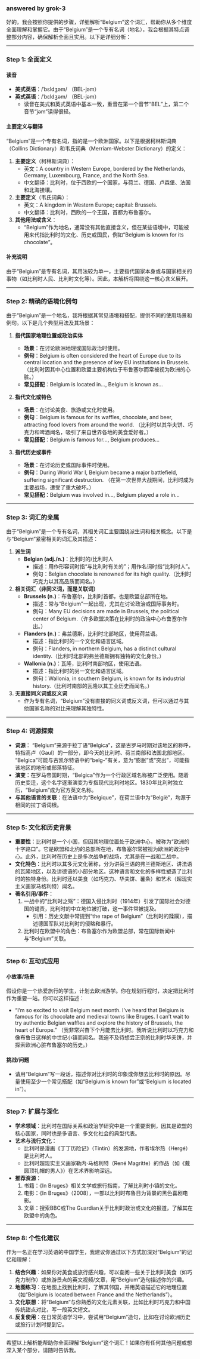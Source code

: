 ### answered by grok-3
好的，我会按照你提供的步骤，详细解析“Belgium”这个词汇，帮助你从多个维度全面理解和掌握它。由于“Belgium”是一个专有名词（地名），我会根据其特点调整部分内容，确保解析全面且实用。以下是详细分析：

---

### Step 1: 全面定义
#### 读音
- **美式英语**：/ˈbɛldʒəm/ （BEL-jəm）
- **英式英语**：/ˈbɛldʒəm/ （BEL-jəm）
  - 读音在美式和英式英语中基本一致，重音在第一个音节“BEL”上，第二个音节“jəm”读得很轻。

#### 主要定义与翻译
“Belgium”是一个专有名词，指的是一个欧洲国家。以下是根据柯林斯词典（Collins Dictionary）和韦氏词典（Merriam-Webster Dictionary）的定义：
1. **主要定义**（柯林斯词典）：
   - 英文：A country in Western Europe, bordered by the Netherlands, Germany, Luxembourg, France, and the North Sea.
   - 中文翻译：比利时，位于西欧的一个国家，与荷兰、德国、卢森堡、法国和北海接壤。
2. **主要定义**（韦氏词典）：
   - 英文：A kingdom in Western Europe; capital: Brussels.
   - 中文翻译：比利时，西欧的一个王国，首都为布鲁塞尔。
3. **其他用法或含义**：
   - “Belgium”作为地名，通常没有其他直接含义，但在某些语境中，可能被用来代指比利时的文化、历史或国民，例如“Belgium is known for its chocolate”。

#### 补充说明
由于“Belgium”是专有名词，其用法较为单一，主要指代国家本身或与国家相关的事物（如比利时人民、比利时文化等）。因此，本解析将围绕这一核心含义展开。

---

### Step 2: 精确的语境化例句
由于“Belgium”是一个地名，我将根据其常见语境和搭配，提供不同的使用场景和例句。以下是几个典型用法及其场景：
1. **指代国家地理位置或政治实体**
   - **场景**：在讨论欧洲地理或国际政治时使用。
   - **例句**：Belgium is often considered the heart of Europe due to its central location and the presence of key EU institutions in Brussels.
     （比利时因其中心位置和欧盟主要机构位于布鲁塞尔而常被视为欧洲的心脏。）
   - **常见搭配**：Belgium is located in..., Belgium is known as...

2. **指代文化或特色**
   - **场景**：在讨论美食、旅游或文化时使用。
   - **例句**：Belgium is famous for its waffles, chocolate, and beer, attracting food lovers from around the world.
     （比利时以其华夫饼、巧克力和啤酒闻名，吸引了来自世界各地的美食爱好者。）
   - **常见搭配**：Belgium is famous for..., Belgium produces...

3. **指代历史或事件**
   - **场景**：在讨论历史或国际事件时使用。
   - **例句**：During World War I, Belgium became a major battlefield, suffering significant destruction.
     （在第一次世界大战期间，比利时成为主要战场，遭受了重大破坏。）
   - **常见搭配**：Belgium was involved in..., Belgium played a role in...

---

### Step 3: 词汇的亲属
由于“Belgium”是一个专有名词，其相关词汇主要围绕派生词和相关概念。以下是与“Belgium”紧密相关的词汇及其描述：
1. **派生词**
   - **Belgian (adj./n.)**：比利时的/比利时人
     - 描述：用作形容词时指“与比利时有关的”；用作名词时指“比利时人”。
     - 例句：Belgian chocolate is renowned for its high quality.（比利时巧克力以其高品质而闻名。）
2. **相关词汇（非同义词，而是关联词）**
   - **Brussels (n.)**：布鲁塞尔，比利时首都，也是欧盟总部所在地。
     - 描述：常与“Belgium”一起出现，尤其在讨论政治或国际事务时。
     - 例句：Many EU decisions are made in Brussels, the political center of Belgium.（许多欧盟决策在比利时的政治中心布鲁塞尔作出。）
   - **Flanders (n.)**：弗兰德斯，比利时北部地区，使用荷兰语。
     - 描述：指比利时的一个文化和语言区域。
     - 例句：Flanders, in northern Belgium, has a distinct cultural identity.（比利时北部的弗兰德斯拥有独特的文化身份。）
   - **Wallonia (n.)**：瓦隆，比利时南部地区，使用法语。
     - 描述：指比利时的另一文化和语言区域。
     - 例句：Wallonia, in southern Belgium, is known for its industrial history.（比利时南部的瓦隆以其工业历史而闻名。）
3. **无直接同义词或反义词**
   - 作为专有名词，“Belgium”没有直接的同义词或反义词，但可以通过与其他国家名称的对比来理解其独特性。

---

### Step 4: 词源探索
- **词源**： “Belgium”来源于拉丁语“Belgica”，这是古罗马时期对该地区的称呼，特指高卢（Gaul）的一部分，即今天的比利时、荷兰南部和法国北部地区。 “Belgica”可能与古凯尔特语中的“belg-”有关，意为“膨胀”或“突出”，可能指该地区的地形或部落特征。
- **演变**：在罗马帝国时期，“Belgica”作为一个行政区域名称被广泛使用。随着历史变迁，这个名字逐渐演变为专指现代比利时地区。1830年比利时独立后，“Belgium”成为官方英文名称。
- **与其他语言的关联**：在法语中为“Belgique”，在荷兰语中为“België”，均源于相同的拉丁语词根。

---

### Step 5: 文化和历史背景
- **重要性**：比利时是一个小国，但因其地理位置处于欧洲中心，被称为“欧洲的十字路口”。它是欧盟和北约的总部所在地，布鲁塞尔常被视为欧洲的政治中心。此外，比利时在历史上是多次战争的战场，尤其是在一战和二战中。
- **文化特色**：比利时以其多元文化著称，分为讲荷兰语的弗兰德斯地区、讲法语的瓦隆地区，以及讲德语的小部分地区。这种语言和文化的多样性塑造了比利时的独特身份。比利时还以美食（如巧克力、华夫饼、薯条）和艺术（超现实主义画家马格利特）闻名。
- **著名引用/事件**：
  1. 一战中的“比利时之殇”：德国入侵比利时（1914年）引发了国际社会对德国的谴责，比利时的中立地位被打破，这一事件常被提及。
     - 引用：历史文献中常提到“the rape of Belgium”（比利时的蹂躏），描述德国军队对比利时的侵略和暴行。
  2. 比利时在欧盟中的角色：布鲁塞尔作为欧盟总部，常在国际新闻中与“Belgium”关联。

---

### Step 6: 互动式应用
#### 小故事/场景
假设你是一个热爱旅行的学生，计划去欧洲游学。你在规划行程时，决定把比利时作为重要一站。你可以这样描述：
- “I’m so excited to visit Belgium next month. I’ve heard that Belgium is famous for its chocolate and medieval towns like Bruges. I can’t wait to try authentic Belgian waffles and explore the history of Brussels, the heart of Europe.”
  （我非常兴奋下个月能去比利时。我听说比利时以巧克力和像布鲁日这样的中世纪小镇而闻名。我迫不及待想尝正宗的比利时华夫饼，并探索欧洲心脏布鲁塞尔的历史。）

#### 挑战/问题
- 请用“Belgium”写一段话，描述你对比利时的印象或你想去比利时的原因。尽量使用至少一个常见搭配（如“Belgium is known for”或“Belgium is located in”）。

---

### Step 7: 扩展与深化
- **学术领域**：比利时在国际关系和政治学研究中是一个重要案例，因其是欧盟的核心国家，同时也是多语言、多文化社会的典型代表。
- **艺术与流行文化**：
  - 比利时是漫画《丁丁历险记》（Tintin）的发源地，作者埃尔热（Hergé）是比利时人。
  - 比利时超现实主义画家勒内·马格利特（René Magritte）的作品（如《戴圆顶礼帽的男人》）在艺术界影响深远。
- **推荐资源**：
  1. 书籍：《In Bruges》相关文学或旅行指南，了解比利时小镇的文化。
  2. 电影：《In Bruges》（2008），一部以比利时布鲁日为背景的黑色喜剧电影。
  3. 文章：搜索BBC或The Guardian关于比利时政治或文化的报道，了解其在欧盟中的角色。

---

### Step 8: 个性化建议
作为一名正在学习英语的中国学生，我建议你通过以下方式加深对“Belgium”的记忆和理解：
1. **结合兴趣**：如果你对美食或旅行感兴趣，可以查阅一些关于比利时美食（如巧克力制作）或旅游景点的英文视频/文章，用“Belgium”造句描述你的兴趣。
2. **地图练习**：在地图上找到比利时，了解其邻国，并用英语描述它的地理位置（如“Belgium is located between France and the Netherlands”）。
3. **文化联想**：将“Belgium”与你熟悉的文化元素关联，比如比利时巧克力和中国传统甜点对比，写一段英文短文。
4. **反复使用**：在日常英语学习中，尝试用“Belgium”造句，比如在讨论欧洲历史或旅行计划时提到它。

---

希望以上解析能帮助你全面理解“Belgium”这个词汇！如果你有任何其他问题或想深入某个部分，请随时告诉我。